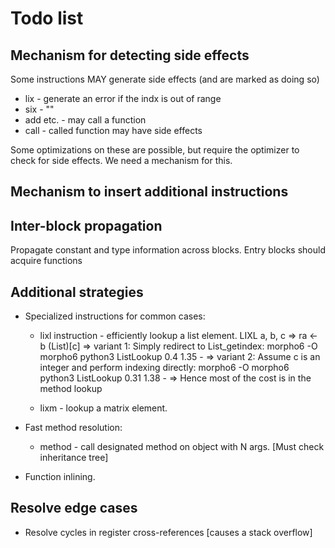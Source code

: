 # Todo list

## Mechanism for detecting side effects

Some instructions MAY generate side effects (and are marked as doing so)

* lix - generate an error if the indx is out of range
* six - ""
* add etc. - may call a function
* call - called function may have side effects

Some optimizations on these are possible, but require the optimizer to check for side effects. We need a mechanism for this.

## Mechanism to insert additional instructions

## Inter-block propagation

Propagate constant and type information across blocks. Entry blocks should acquire functions

## Additional strategies

* Specialized instructions for common cases:
    * lixl instruction - efficiently lookup a list element.
        LIXL a, b, c => ra <- b (List)[c]
        => variant 1: Simply redirect to List_getindex:
                            morpho6 -O morpho6  python3
            ListLookup      0.4      1.35     -
        => variant 2: Assume c is an integer and perform indexing directly:
                            morpho6 -O morpho6  python3
            ListLookup      0.31     1.38     -
        => Hence most of the cost is in the method lookup

    * lixm - lookup a matrix element.

* Fast method resolution:
    * method - call designated method on object with N args. [Must check inheritance tree]

* Function inlining.

## Resolve edge cases

* Resolve cycles in register cross-references [causes a stack overflow]